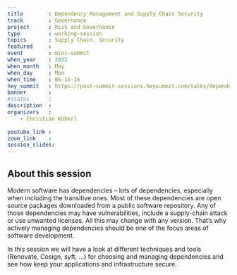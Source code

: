 ```yaml
---
title        : Dependency Management and Supply Chain Security
track        : Governance
project      : Risk and Governance
type         : working-session
topics       : Supply Chain, Security
featured     :
event        : mini-summit
when_year    : 2022
when_month   : May
when_day     : Mon
when_time    : WS-15-16
hey_summit   : https://post-summit-sessions.heysummit.com/talks/dependency-management-and-supply-chain-security/
banner       : 
#status      : 
description  :
organizers   :
    - Christian Köberl
   
youtube_link : 
zoom_link    : 
session_slides:
---
```



## About this session

Modern software has dependencies – lots of dependencies, especially when including the transitive ones. Most of these dependencies are open source packages downloaded from a public software repository. Any of those dependencies may have vulnerabilities, include a supply-chain attack or use unwanted licenses. All this may change with any version. That’s why actively managing dependencies should be one of the focus areas of software development.

In this session we will have a look at different techniques and tools (Renovate, Cosign, syft, …) for choosing and managing dependencies and see how keep your applications and infrastructure secure.
